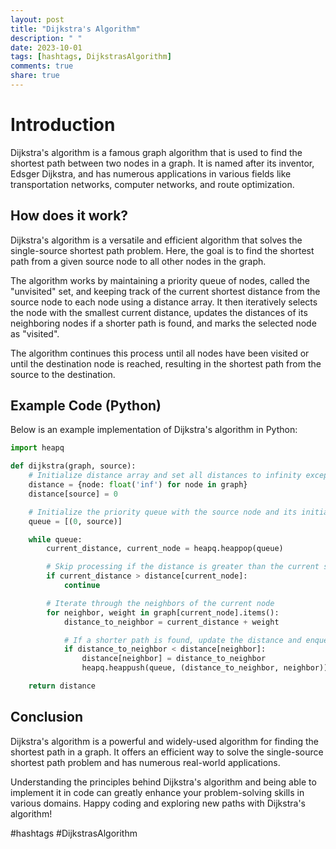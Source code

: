 ```yaml
---
layout: post
title: "Dijkstra's Algorithm"
description: " "
date: 2023-10-01
tags: [hashtags, DijkstrasAlgorithm]
comments: true
share: true
---
```


# Introduction
Dijkstra's algorithm is a famous graph algorithm that is used to find the shortest path between two nodes in a graph. It is named after its inventor, Edsger Dijkstra, and has numerous applications in various fields like transportation networks, computer networks, and route optimization.

## How does it work?
Dijkstra's algorithm is a versatile and efficient algorithm that solves the single-source shortest path problem. Here, the goal is to find the shortest path from a given source node to all other nodes in the graph.

The algorithm works by maintaining a priority queue of nodes, called the "unvisited" set, and keeping track of the current shortest distance from the source node to each node using a distance array. It then iteratively selects the node with the smallest current distance, updates the distances of its neighboring nodes if a shorter path is found, and marks the selected node as "visited".

The algorithm continues this process until all nodes have been visited or until the destination node is reached, resulting in the shortest path from the source to the destination.

## Example Code (Python)
Below is an example implementation of Dijkstra's algorithm in Python:

```python
import heapq

def dijkstra(graph, source):
    # Initialize distance array and set all distances to infinity except for the source node
    distance = {node: float('inf') for node in graph}
    distance[source] = 0

    # Initialize the priority queue with the source node and its initial distance
    queue = [(0, source)]

    while queue:
        current_distance, current_node = heapq.heappop(queue)

        # Skip processing if the distance is greater than the current shortest distance
        if current_distance > distance[current_node]:
            continue

        # Iterate through the neighbors of the current node
        for neighbor, weight in graph[current_node].items():
            distance_to_neighbor = current_distance + weight

            # If a shorter path is found, update the distance and enqueue the neighbor
            if distance_to_neighbor < distance[neighbor]:
                distance[neighbor] = distance_to_neighbor
                heapq.heappush(queue, (distance_to_neighbor, neighbor))

    return distance
```

## Conclusion
Dijkstra's algorithm is a powerful and widely-used algorithm for finding the shortest path in a graph. It offers an efficient way to solve the single-source shortest path problem and has numerous real-world applications.

Understanding the principles behind Dijkstra's algorithm and being able to implement it in code can greatly enhance your problem-solving skills in various domains. Happy coding and exploring new paths with Dijkstra's algorithm!

#hashtags #DijkstrasAlgorithm
